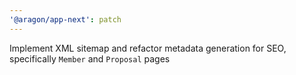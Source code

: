 ```yaml
---
'@aragon/app-next': patch
---
```


Implement XML sitemap and refactor metadata generation for SEO, specifically `Member` and `Proposal` pages

